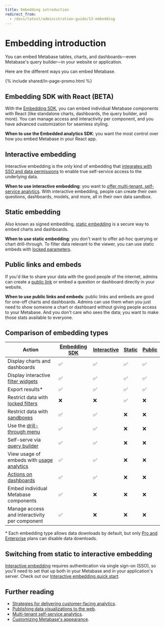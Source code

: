 ```yaml
---
title: Embedding introduction
redirect_from:
  - /docs/latest/administration-guide/13-embedding
---
```


# Embedding introduction

You can embed Metabase tables, charts, and dashboards—even Metabase's query builder—in your website or application.

Here are the different ways you can embed Metabase.

{% include shared/in-page-promo.html %}

## Embedding SDK with React (BETA)

With the [Embedding SDK](./sdk/introduction.md), you can embed individual Metabase components with React (like standalone charts, dashboards, the query builder, and more). You can manage access and interactivity per component, and you have advanced customization for seamless styling.

**When to use the Embedded analytics SDK**: you want the most control over how you embed Metabase in your React app.

## Interactive embedding

Interactive embedding is the only kind of embedding that [integrates with SSO and data permissions](./interactive-embedding.md) to enable true self-service access to the underlying data.

**When to use interactive embedding**: you want to [offer multi-tenant, self-service analytics](https://www.metabase.com/blog/why-full-app-embedding). With interactive embedding, people can create their own questions, dashboards, models, and more, all in their own data sandbox.

## Static embedding

Also known as signed embedding, [static embedding](./static-embedding.md) is a secure way to embed charts and dashboards.

**When to use static embedding**: you don't want to offer ad-hoc querying or chart drill-through. To filter data relevant to the viewer, you can use static embeds with [locked parameters](./static-embedding-parameters.md#locked-parameters-limit-the-values-available-to-other-editable-parameters).

## Public links and embeds

If you'd like to share your data with the good people of the internet, admins can create a [public link](../questions/sharing/public-links.md) or embed a question or dashboard directly in your website.

**When to use public links and embeds**: public links and embeds are good for one-off charts and dashboards. Admins can use them when you just need to show someone a chart or dashboard without giving people access to your Metabase. And you don't care who sees the data; you want to make those stats available to everyone.

## Comparison of embedding types

| Action                                                                                                                          | [Embedding SDK](./sdk/introduction.md) | [Interactive](./interactive-embedding.md) | [Static](./static-embedding.md) | [Public](../questions/sharing/public-links.md) |
| ------------------------------------------------------------------------------------------------------------------------------- | -------------------------------------- | ----------------------------------------- | ------------------------------- | ---------------------------------------------- |
| Display charts and dashboards                                                                                                   | ✅                                     | ✅                                        | ✅                              | ✅                                             |
| Display interactive [filter widgets](https://www.metabase.com/glossary/filter_widget)                                           | ✅                                     | ✅                                        | ✅                              | ✅                                             |
| Export results\*                                                                                                                | ✅                                     | ✅                                        | ✅                              | ✅                                             |
| Restrict data with [locked filters](./static-embedding-parameters.md#restricting-data-in-a-static-embed-with-locked-parameters) | ❌                                     | ❌                                        | ✅                              | ❌                                             |
| Restrict data with [sandboxes](../permissions/data-sandboxes.md)                                                                | ✅                                     | ✅                                        | ❌                              | ❌                                             |
| Use the [drill-through menu](https://www.metabase.com/learn/metabase-basics/querying-and-dashboards/questions/drill-through)    | ✅                                     | ✅                                        | ❌                              | ❌                                             |
| Self-serve via [query builder](https://www.metabase.com/glossary/query_builder)                                                 | ✅                                     | ✅                                        | ❌                              | ❌                                             |
| View usage of embeds with [usage analytics](../usage-and-performance-tools/usage-analytics.md)                                  | ✅                                     | ✅                                        | ❌                              | ❌                                             |
| [Actions on dashboards](../dashboards/actions.md)                                                                               | ✅                                     | ✅                                        | ❌                              | ❌                                             |
| Embed individual Metabase components                                                                                            | ✅                                     | ❌                                        | ❌                              | ❌                                             |
| Manage access and interactivity per component                                                                                   | ✅                                     | ❌                                        | ❌                              | ❌                                             |

\* Each embedding type allows data downloads by default, but only [Pro and Enterprise](https://www.metabase.com/pricing) plans can disable data downloads.

## Switching from static to interactive embedding

[Interactive embedding](./interactive-embedding.md) requires authentication via single sign-on (SSO), so you'll need to set that up both in your Metabase and in your application's server. Check out our [Interactive embedding quick start](https://www.metabase.com/docs/latest/embedding/interactive-embedding-quick-start-guide).

## Further reading

- [Strategies for delivering customer-facing analytics](https://www.metabase.com/learn/metabase-basics/embedding/overview).
- [Publishing data visualizations to the web](https://www.metabase.com/learn/metabase-basics/embedding/charts-and-dashboards).
- [Multi-tenant self-service analytics](https://www.metabase.com/learn/metabase-basics/embedding/multi-tenant-self-service-analytics).
- [Customizing Metabase's appearance](../configuring-metabase/appearance.md).
